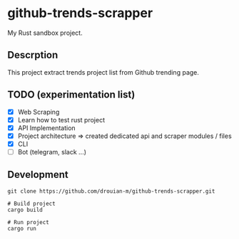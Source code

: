 # github-trends-scrapper

My Rust sandbox project.

## Descrption

This project extract trends project list from Github trending page.

## TODO (experimentation list)

- [x] Web Scraping
- [x] Learn how to test rust project
- [x] API Implementation
- [x] Project architecture => created dedicated api and scraper modules / files
- [x] CLI
- [ ] Bot (telegram, slack ...)

## Development

```
git clone https://github.com/drouian-m/github-trends-scrapper.git

# Build project
cargo build

# Run project
cargo run 
```